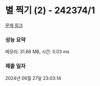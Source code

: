 # 별 찍기 (2) - 242374/1 

[문제 링크](https://level.goorm.io/exam/242374/%EB%B3%84-%EC%B0%8D%EA%B8%B0-2/quiz/1) 

### 성능 요약

메모리: 31.66 MB, 시간: 0.03 ms

### 제출 일자

2024년 06월 27일 23:03:14

